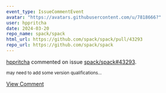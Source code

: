 ```yaml
---
event_type: IssueCommentEvent
avatar: "https://avatars.githubusercontent.com/u/7818666?"
user: hppritcha
date: 2024-03-20
repo_name: spack/spack
html_url: https://github.com/spack/spack/pull/43293
repo_url: https://github.com/spack/spack
---
```


<a href='https://github.com/hppritcha' target='_blank'>hppritcha</a> commented on issue <a href='https://github.com/spack/spack/pull/43293' target='_blank'>spack/spack#43293</a>.

<small>may need to add some version qualifications...</small>

<a href='https://github.com/spack/spack/pull/43293' target='_blank'>View Comment</a>